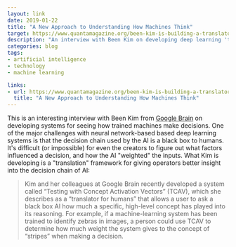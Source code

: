 ```yaml
---
layout: link
date: 2019-01-22
title: "A New Approach to Understanding How Machines Think"
target: https://www.quantamagazine.org/been-kim-is-building-a-translator-for-artificial-intelligence-20190110/
description: "An interview with Been Kim on developing deep learning 'translators' for humans."
categories: blog
tags:
- artificial intelligence
- technology
- machine learning

links:
- url: https://www.quantamagazine.org/been-kim-is-building-a-translator-for-artificial-intelligence-20190110/
  title: "A New Approach to Understanding How Machines Think"
---
```


This is an interesting interview with Been Kim from [Google Brain](https://ai.google/research/teams/brain "Google Brain") on developing systems for seeing how trained machines make decisions. One of the major challenges with neural network-based based deep learning systems is that the decision chain used by the AI is a black box to humans. It's difficult (or impossible) for even the creators to figure out what factors influenced a decision, and how the AI "weighted" the inputs. What Kim is developing is a "translation" framework for giving operators better insight into the decision chain of AI:

> Kim and her colleagues at Google Brain recently developed a system called “Testing with Concept Activation Vectors” (TCAV), which she describes as a “translator for humans” that allows a user to ask a black box AI how much a specific, high-level concept has played into its reasoning. For example, if a machine-learning system has been trained to identify zebras in images, a person could use TCAV to determine how much weight the system gives to the concept of “stripes” when making a decision.
